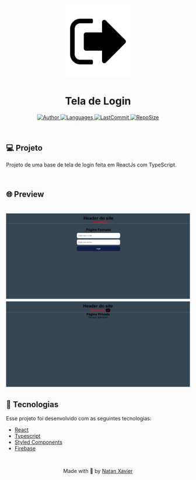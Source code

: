 <h1 align="center">
  <img alt="Calculadora" title="#delicinha" src=".github/logo.png" width="200px"/>
</h1>

<h1 align="center">Tela de Login</h1>

<p align="center">
  <a href="https://github.com/nataxaa">
    <img alt="Author" src="https://img.shields.io/badge/author-nataxaa-33A1F2?style=flat-square">
  </a>

  <a href="#">
    <img alt="Languages" src="https://img.shields.io/github/languages/count/nataxaa/Tela_Login-reactjs?color=33A1F2&style=flat-square">
  </a>

  <a href="https://github.com/nataxaa/BarberShop/commits/master">
    <img alt="LastCommit" src="https://img.shields.io/github/last-commit/nataxaa/Tela_Login-reactjs?color=33A1F2&style=flat-square">
  </a>

  <a href="#">
    <img alt="RepoSize" src="https://img.shields.io/github/repo-size/nataxaa/Tela_Login-reactjs?color=33A1F2&style=flat-square">
  </a>

</p>

<br />

## 💻 Projeto

Projeto de uma base de tela de login feita em ReactJs com TypeScript.

<br />

## 🌐 Preview

<h1 align="center">
    <img src=".github/imagem1.png"/>
    <img src=".github/imagem2.png"/>
</h1>

## 🚀 Tecnologias

Esse projeto foi desenvolvido com as seguintes tecnologias:

- [React](https://reactjs.org)
- [Typescript](https://www.typescriptlang.org/)
- [Styled Components](https://styled-components.com/)
- [Firebase](https://firebase.com/)


<br />



<p align="center">
  Made with 💙 by <a href="https://www.linkedin.com/in/natan-xavier-a266a0228/"> Natan Xavier </a>
</p>
